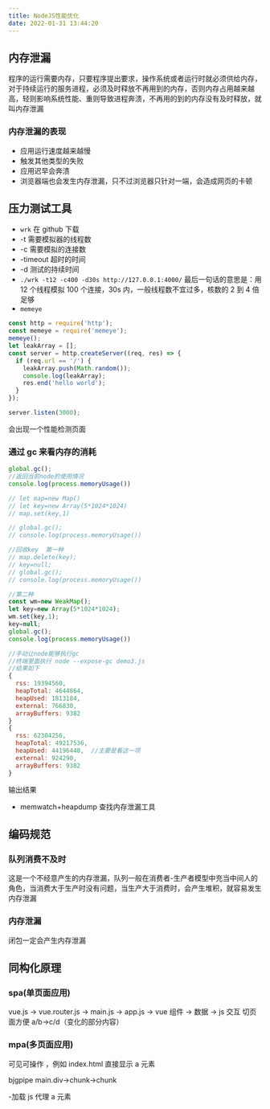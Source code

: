 ```yaml
---
title: NodeJS性能优化
date: 2022-01-31 13:44:20
---
```


## 内存泄漏

程序的运行需要内存，只要程序提出要求，操作系统或者运行时就必须供给内存，对于持续运行的服务进程，必须及时释放不再用到的内存，否则内存占用越来越高，轻则影响系统性能、重则导致进程奔溃，不再用的到的内存没有及时释放，就叫内存泄漏

### 内存泄漏的表现

- 应用运行速度越来越慢
- 触发其他类型的失败
- 应用迟早会奔溃
- 浏览器端也会发生内存泄漏，只不过浏览器只针对一端，会造成网页的卡顿

## 压力测试工具

- `wrk` 在 github 下载
- -t 需要模拟器的线程数
- -c 需要模拟的连接数
- -timeout 超时的时间
- -d 测试的持续时间
- `./wrk -t12 -c400 -d30s http://127.0.0.1:4000/`
  最后一句话的意思是：用 12 个线程模拟 100 个连接，30s 内，一般线程数不宜过多，核数的 2 到 4 倍足够
- `memeye`

```js
const http = require('http');
const memeye = require('memeye');
memeye();
let leakArray = [];
const server = http.createServer((req, res) => {
  if (req.url == '/') {
    leakArray.push(Math.random());
    console.log(leakArray);
    res.end('hello world');
  }
});

server.listen(3000);
```

会出现一个性能检测页面

### 通过 gc 来看内存的消耗

```js
global.gc();
//返回当前node的使用情况
console.log(process.memoryUsage())

// let map=new Map()
// let key=new Array(5*1024*1024)
// map.set(key,1)

// global.gc();
// console.log(process.memoryUsage())

//回收key  第一种
// map.delete(key);
// key=null;
// global.gc();
// console.log(process.memoryUsage())

//第二种
const wm=new WeakMap();
let key=new Array(5*1024*1024);
wm.set(key,1);
key=null;
global.gc();
console.log(process.memoryUsage())

//手动让node能够执行gc
//终端里面执行 node --expose-gc demo3.js
//结果如下
{
  rss: 19394560,
  heapTotal: 4644864,
  heapUsed: 1813184,
  external: 766830,
  arrayBuffers: 9382
}
{
  rss: 62304256,
  heapTotal: 49217536,
  heapUsed: 44196448,  //主要是看这一项
  external: 924290,
  arrayBuffers: 9382
}
```

输出结果

- memwatch+heapdump 查找内存泄漏工具

## 编码规范

### 队列消费不及时

这是一个不经意产生的内存泄漏，队列一般在消费者-生产者模型中充当中间人的角色，当消费大于生产时没有问题，当生产大于消费时，会产生堆积，就容易发生内存泄漏

### 内存泄漏

闭包一定会产生内存泄漏

## 同构化原理

### spa(单页面应用)

vue.js -> vue.router.js -> main.js -> app.js -> vue 组件 -> 数据 -> js 交互
切页面方便 a/b->c/d（变化的部分内容）

### mpa(多页面应用)

可见可操作 ，例如 index.html 直接显示 a 元素

bjgpipe main.div->chunk->chunk

-加载 js 代理 a 元素
